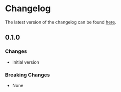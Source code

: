 # Changelog

The latest version of the changelog can be found [here](https://github.com/Azure/bicep-registry-modules/blob/main/avm/res/azure-stack-hci/marketplace-gallery-image/CHANGELOG.md).

## 0.1.0

### Changes

- Initial version

### Breaking Changes

- None

